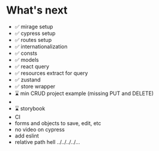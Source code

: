 # What's next

- ✅ mirage setup
- ✅ cypress setup
- ✅ routes setup
- ✅ internationalization
- ✅ consts
- ✅ models
- ✅ react query
- ✅ resources extract for query
- ✅ zustand
- ✅ store wrapper
- ⌛ min CRUD project example (missing PUT and DELETE)
-
- ⌛ storybook
- CI
- forms and objects to save, edit, etc
- no video on cypress
- add eslint
- relative path hell ../../../../...
